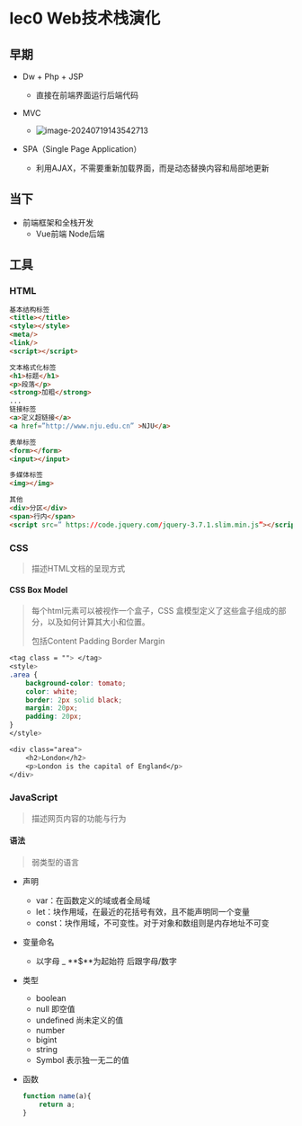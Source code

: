 # lec0 Web技术栈演化

## 早期

- Dw + Php + JSP
  - 直接在前端界面运行后端代码

- MVC
  - ![image-20240719143542713](E:\WebSummer\notes\img\image-20240719143542713.png)
- SPA（Single Page Application）
  - 利用AJAX，不需要重新加载界面，而是动态替换内容和局部地更新

## 当下

- 前端框架和全栈开发
  - Vue前端 Node后端

## 工具 

### HTML

```html
基本结构标签
<title></title>
<style></style>
<meta/>
<link/>
<script></script>

文本格式化标签
<h1>标题</h1>
<p>段落</p>
<strong>加粗</strong>
...
链接标签
<a>定义超链接</a>
<a href=”http://www.nju.edu.cn” >NJU</a>

表单标签
<form></form>
<input></input>

多媒体标签
<img></img>

其他
<div>分区</div>
<span>行内</span>
<script src=” https://code.jquery.com/jquery-3.7.1.slim.min.js”></script>
```

### CSS

> 描述HTML文档的呈现方式

#### CSS Box Model

> 每个html元素可以被视作一个盒子，CSS 盒模型定义了这些盒子组成的部分，以及如何计算其大小和位置。
>
> 包括Content Padding Border Margin

```css
<tag class = ""> </tag>
<style>
.area {
	background-color: tomato;
	color: white;
	border: 2px solid black;
	margin: 20px;
	padding: 20px;
}
</style>

<div class="area">
	<h2>London</h2>
	<p>London is the capital of England</p>
</div>
```

### JavaScript

> 描述网页内容的功能与行为

#### 语法

> 弱类型的语言

- 声明
  - var：在函数定义的域或者全局域
  - let：块作用域，在最近的花括号有效，且不能声明同一个变量
  - const：块作用域，不可变性。对于对象和数组则是内存地址不可变

- 变量命名

  - 以字母 _  **$**为起始符  后跟字母/数字

- 类型

  - boolean
  - null 即空值
  - undefined 尚未定义的值
  - number
  - bigint
  - string
  - Symbol 表示独一无二的值

- 函数

  ```javascript
  function name(a){
      return a;
  }
  ```

  
